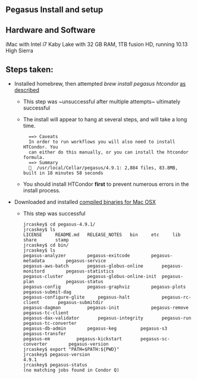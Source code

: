 ## Pegasus Install and setup


## Hardware and Software
iMac with Intel i7 Kaby Lake with 32 GB RAM, 1TB fusion HD, running 10.13 High Sierra

## Steps taken:
* Installed homebrew, then attempted *brew install pegasus htcondor* [as described](https://pegasus.isi.edu/downloads/)
  * This step was ~unsuccessful after multiple attempts~ ultimately successful
  * The install will appear to hang at several steps, and will take a long time.
  
          ==> Caveats
          In order to run workflows you will also need to install HTCondor. You
          can either do this manually, or you can install the htcondor formula.
          ==> Summary
          🍺  /usr/local/Cellar/pegasus/4.9.1: 2,884 files, 83.8MB, built in 18 minutes 58 seconds
  
  * You should install HTCondor **first** to prevent numerous errors in the install process.
* Downloaded and installed [compiled binaries for Mac OSX](https://pegasus.isi.edu/downloads/)
  * This step was successful
  
        jrcaskey$ cd pegasus-4.9.1/
        jrcaskey$ ls
        LICENSE		README.md	RELEASE_NOTES	bin		etc		lib		share		stamp
        jrcaskey$ cd bin/
        jrcaskey$ ls
        pegasus-analyzer		pegasus-exitcode		pegasus-metadata		pegasus-service
        pegasus-aws-batch		pegasus-globus-online		pegasus-monitord		pegasus-statistics
        pegasus-cluster			pegasus-globus-online-init	pegasus-plan			pegasus-status
        pegasus-config			pegasus-graphviz		pegasus-plots			pegasus-submit-dag
        pegasus-configure-glite		pegasus-halt			pegasus-rc-client		pegasus-submitdir
        pegasus-dagman			pegasus-init			pegasus-remove			pegasus-tc-client
        pegasus-dax-validator		pegasus-integrity		pegasus-run			pegasus-tc-converter
        pegasus-db-admin		pegasus-keg			pegasus-s3			pegasus-transfer
        pegasus-em			pegasus-kickstart		pegasus-sc-converter		pegasus-version
        jrcaskey$ export "PATH=$PATH:${PWD}"
        jrcaskey$ pegasus-version 
        4.9.1
        jrcaskey$ pegasus-status 
        (no matching jobs found in Condor Q)
